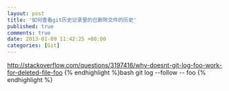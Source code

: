 ```yaml
---
layout: post
title: '如何查看git历史记录里的已删除文件的历史'
published: true
comments: true
date: 2013-01-09 11:42:25 +08:00
categories: [Git]
---
```


http://stackoverflow.com/questions/3197416/why-doesnt-git-log-foo-work-for-deleted-file-foo
{% endhighlight %}bash
git log --follow -- foo
{% endhighlight %}
